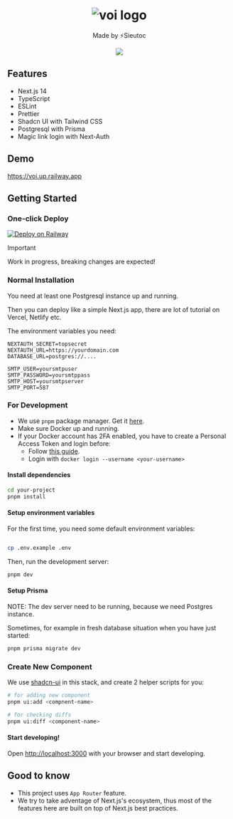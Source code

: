 <h1 align="center">
 <img src="https://i.imgur.com/Xohapcq.png" title="voi logo" />
</h1>

<p align="center">Made by ⚡Sieutoc</p>

<p align="center" width="100%">
    <img src="https://github.com/websitesieutoc/voi/assets/1083478/7afcc2d3-0a2b-4bc8-acb8-42f99ded4bdd" />
</p>

## Features

- Next.js 14
- TypeScript
- ESLint
- Prettier
- Shadcn UI with Tailwind CSS
- Postgresql with Prisma
- Magic link login with Next-Auth

## Demo

https://voi.up.railway.app

## Getting Started

### One-click Deploy

[![Deploy on Railway](https://railway.app/button.svg)](https://railway.app/template/kJ5jtI?referralCode=pwTZMY)

> [!IMPORTANT]
> Work in progress, breaking changes are expected!

### Normal Installation

You need at least one Postgresql instance up and running.

Then you can deploy like a simple Next.js app, there are lot of tutorial on Vercel, Netlify etc.

The environment variables you need:

```
NEXTAUTH_SECRET=topsecret
NEXTAUTH_URL=https://yourdomain.com
DATABASE_URL=postgres://....

SMTP_USER=yoursmtpuser
SMTP_PASSWORD=yoursmtppass
SMTP_HOST=yoursmtpserver
SMTP_PORT=587
```

### For Development

- We use `pnpm` package manager. Get it [here](https://pnpm.io/installation).
- Make sure Docker up and running.
- If your Docker account has 2FA enabled, you have to create a Personal Access Token and login before:
    - Follow [this guide](https://docs.docker.com/docker-hub/access-tokens/).
    - Login with `docker login --username <your-username>`


#### Install dependencies

```bash
cd your-project
pnpm install
```

#### Setup environment variables

For the first time, you need some default environment variables:

```bash

cp .env.example .env
```

Then, run the development server:

```bash
pnpm dev
```

#### Setup Prisma

NOTE: The dev server need to be running, because we need Postgres instance.

Sometimes, for example in fresh database situation when you have just started:

```bash
pnpm prisma migrate dev
```

### Create New Component

We use [shadcn-ui](https://ui.shadcn.com/) in this stack, and create 2 helper scripts for you:

```bash
# for adding new component
pnpm ui:add <compnent-name>

# for checking diffs
pnpm ui:diff <component-name>
```

#### Start developing!

Open [http://localhost:3000](http://localhost:3000) with your browser and start developing.

## Good to know

- This project uses `App Router` feature.
- We try to take adventage of Next.js's ecosystem, thus most of the features here are built on top of Next.js best practices.
